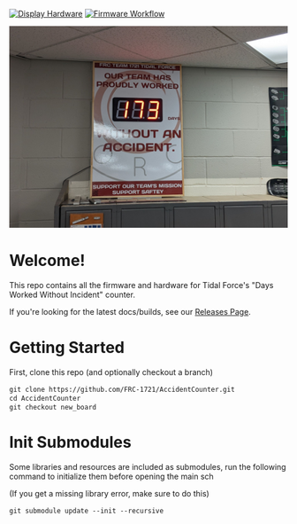 [![Display Hardware](https://github.com/FRC-1721/AccidentCounter/actions/workflows/hardware_workflow.yml/badge.svg)](https://github.com/FRC-1721/AccidentCounter/actions/workflows/hardware_workflow.yml)
[![Firmware Workflow](https://github.com/FRC-1721/AccidentCounter/actions/workflows/firmware_workflow.yml/badge.svg)](https://github.com/FRC-1721/AccidentCounter/actions/workflows/firmware_workflow.yml)

![The sign installed in the build space](Static/installed.jpg)

# Welcome!

This repo contains all the firmware and hardware for Tidal Force's "Days
Worked Without Incident" counter.

If you're looking for the latest docs/builds, see our [Releases Page](https://github.com/FRC-1721/AccidentCounter/releases).

# Getting Started

First, clone this repo (and optionally checkout a branch)

```shell
git clone https://github.com/FRC-1721/AccidentCounter.git
cd AccidentCounter
git checkout new_board
```

# Init Submodules

Some libraries and resources are included as submodules, run the following
command to initialize them before opening the main sch

(If you get a missing library error, make sure to do this)

```shell
git submodule update --init --recursive
```
